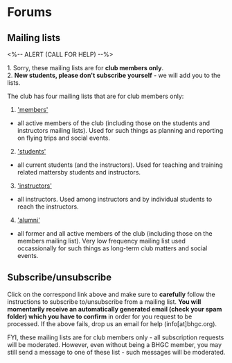 # Forums

## Mailing lists

<%-- ALERT (CALL FOR HELP) --%>
<div class="alert alert-warning" role="alert">
1. Sorry, these mailing lists are for <strong>club members only</strong>.</br>
2. <strong>New students, please don't subscribe yourself</strong> - we will add you to the lists.</br>
</div>

The club has four mailing lists that are for club members only:

1. ['members'](http://www.bhgc.org/mailman/listinfo/members_bhgc.org)
  - all active members of the club (including those on the students
  and instructors mailing lists). Used for such things as planning
  and reporting on flying trips and social events.
2. ['students'](http://www.bhgc.org/mailman/listinfo/students_bhgc.org)
  - all current students (and the instructors). Used for teaching 
  and training related mattersby students and instructors.
3. ['instructors'](http://www.bhgc.org/mailman/listinfo/instructors_bhgc.org)
  - all instructors. Used among instructors and by individual students
  to reach the instructors.
4. ['alumni'](http://www.bhgc.org/mailman/listinfo/alumni_bhgc.org)
  - all former and all active members of the club (including those on
  the members mailing list). Very low frequency mailing list used
  occassionally for such things as long-term club matters and social
  events.

## Subscribe/unsubscribe

Click on the correspond link above and make sure to **carefully** follow the
instructions to subscribe to/unsubscribe from a mailing list.
**You will momentarily receive an automatically generated email (check your
spam folder) which you have to confirm** in order for you request to be
processed.
If the above fails, drop us an email for help (info[at]bhgc.org).

FYI, these mailing lists are for club members only - all subscription
requests will be moderated. However, even without being a BHGC member,
you may still send a message to one of these list - such messages will
be moderated.
